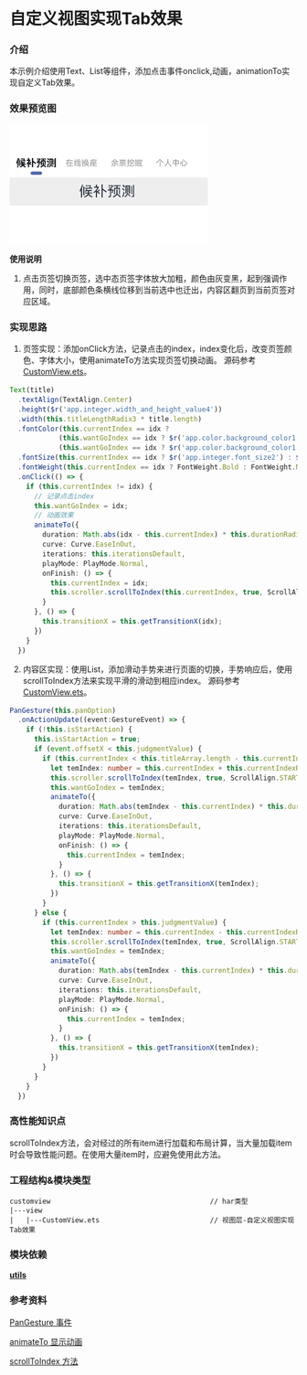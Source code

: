 # 自定义视图实现Tab效果

### 介绍

本示例介绍使用Text、List等组件，添加点击事件onclick,动画，animationTo实现自定义Tab效果。

### 效果预览图

![](../../product/entry/src/main/resources/base/media/custom_view.gif)

**使用说明**
1. 点击页签切换页签，选中态页签字体放大加粗，颜色由灰变黑，起到强调作用，同时，底部颜色条横线位移到当前选中也迁出，内容区翻页到当前页签对应区域。

### 实现思路
1. 页签实现：添加onClick方法，记录点击的index，index变化后，改变页签颜色、字体大小，使用animateTo方法实现页签切换动画。 源码参考[CustomView.ets](./src/main/ets/view/CustomView.ets)。

```ts
Text(title)
  .textAlign(TextAlign.Center)
  .height($r('app.integer.width_and_height_value4'))
  .width(this.titleLengthRadix3 * title.length)
  .fontColor(this.currentIndex == idx ?
            (this.wantGoIndex == idx ? $r('app.color.background_color1'):$r('app.color.background_color2')):
            (this.wantGoIndex == idx ? $r('app.color.background_color1'):$r('app.color.background_color2')))
  .fontSize(this.currentIndex == idx ? $r('app.integer.font_size2') : $r('app.integer.font_size1'))
  .fontWeight(this.currentIndex == idx ? FontWeight.Bold : FontWeight.Normal)
  .onClick(() => {
    if (this.currentIndex != idx) {
      // 记录点击index
      this.wantGoIndex = idx;
      // 动画效果
      animateTo({
        duration: Math.abs(idx - this.currentIndex) * this.durationRadix,
        curve: Curve.EaseInOut,
        iterations: this.iterationsDefault,
        playMode: PlayMode.Normal,
        onFinish: () => {
          this.currentIndex = idx;
          this.scroller.scrollToIndex(this.currentIndex, true, ScrollAlign.START);
        }
      }, () => {
        this.transitionX = this.getTransitionX(idx);
      })
    }
  })
```

2. 内容区实现：使用List，添加滑动手势来进行页面的切换，手势响应后，使用scrollToIndex方法来实现平滑的滑动到相应index。 源码参考[CustomView.ets](./src/main/ets/view/CustomView.ets)。

```ts
PanGesture(this.panOption)
  .onActionUpdate((event:GestureEvent) => {
    if (!this.isStartAction) {
      this.isStartAction = true;
      if (event.offsetX < this.judgmentValue) {
        if (this.currentIndex < this.titleArray.length - this.currentIndexRadix) {
          let temIndex: number = this.currentIndex + this.currentIndexRadix;
          this.scroller.scrollToIndex(temIndex, true, ScrollAlign.START);
          this.wantGoIndex = temIndex;
          animateTo({
            duration: Math.abs(temIndex - this.currentIndex) * this.durationRadix,
            curve: Curve.EaseInOut,
            iterations: this.iterationsDefault,
            playMode: PlayMode.Normal,
            onFinish: () => {
              this.currentIndex = temIndex;
            }
          }, () => {
            this.transitionX = this.getTransitionX(temIndex);
          })
        }
      } else {
        if (this.currentIndex > this.judgmentValue) {
          let temIndex: number = this.currentIndex - this.currentIndexRadix;
          this.scroller.scrollToIndex(temIndex, true, ScrollAlign.START);
          this.wantGoIndex = temIndex;
          animateTo({
            duration: Math.abs(temIndex - this.currentIndex) * this.durationRadix,
            curve: Curve.EaseInOut,
            iterations: this.iterationsDefault,
            playMode: PlayMode.Normal,
            onFinish: () => {
              this.currentIndex = temIndex;
            }
          }, () => {
            this.transitionX = this.getTransitionX(temIndex);
          })
        }
      }
    }
  })
```

### 高性能知识点

scrollToIndex方法，会对经过的所有item进行加载和布局计算，当大量加载item时会导致性能问题。在使用大量item时，应避免使用此方法。

### 工程结构&模块类型

   ```
   customview                                       // har类型
   |---view
   |   |---CustomView.ets                           // 视图层-自定义视图实现Tab效果
   ```

### 模块依赖

[**utils**](../../common/utils)

### 参考资料

[PanGesture 事件](https://developer.huawei.com/consumer/cn/doc/harmonyos-references/ts-basic-gestures-pangesture-0000001774280890)

[animateTo 显示动画](https://developer.huawei.com/consumer/cn/doc/harmonyos-references/ts-explicit-animation-0000001774121350)

[scrollToIndex 方法](https://developer.huawei.com/consumer/cn/doc/harmonyos-references/ts-container-scroll-0000001821000913)
